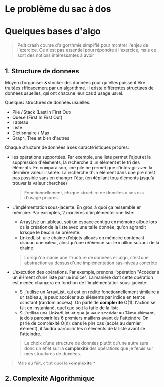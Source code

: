 # Le problème du sac à dos


# Quelques bases d'algo

> Petit crash course d'algorithmie simplifié pour montrer l'enjeu de l'exercice. Ce n'est pas essentiel pour répondre à l'exercice, mais ce sont des notions intéressantes à avoir.

## 1. Structure de données

Moyen d'organiser & stocker des données pour qu'elles puissent être traitées efficacement par un algorithme. Il existe différentes structures de données usuelles, qui ont chacune leur cas d'usage usuel.


Quelques structures de données usuelles:

* Pile / Stack (Last In First Out)
* Queue (First In First Out)
* Tableau
* Liste
* Dictionnaire / Map
* Graph, Tree et bien d'autres


Chaque structure de données a ses caractéristiques propres:
* les opérations supportées. Par exemple, une liste permet l'ajout et la suppression d'éléments, la recherche d'un élément et le tri des éléments. En comparaison, une pile ne permet que d'interagir avec la dernière valeur insérée. La recherche d'un élément dans une pile n'est pas possible sans en changer l'état (en dépilant tous éléments jusqu'à trouver la valeur cherchée)
    > Fonctionnellement, chaque structure de données a ses cas d'usage propres.
* L'implémentation sous-jacente. En gros, à quoi ça ressemble en mémoire. Par exemples, 2 manières d'implémenter une liste:
    * ArrayList: un tableau, soit un espace contigu en mémoire alloué lors de la création de la liste avec une taille donnée, qu'on agrandit lorsque le besoin se présente.
    * LinkedList: une chaîne d'objets alloués en mémoire contenant chacun une valeur, ainsi qu'une référence sur le maillon suivant de la chaîne

    > Lorsqu'on manie une structure de données en algo, c'est une abstraction au dessus d'une implémentation bas-niveau concrète
* L'exécution des opérations. Par exemple, prenons l'opération "Accéder à un élément d'une liste par un indice". La manière dont cette opération est menée changera en fonction de l'implémentation sous-jacente: 
    * Si j'utilise un ArrayList, qui est en réalité fonctionnellement similaire à un tableau, je peux accéder aux éléments par indice en temps constant (random access). On parle de **complexité** O(1): l'action se fait en instantané, quel que soit la taille de la liste.
    * Si j'utilise une LinkedList, et que je veux accéder au 7ème élément, je dois parcourir les 6 premiers maillons avant de l'atteindre. On parle de complexité O(n): dans le pire cas (accès au dernier élément), il faudra parcourir les n éléments de la liste avant de l'atteindre.
    
    
    > Le choix d'une structure de données plutôt qu'une autre aura donc un effet sur la **complexité** des opérations que je ferais sur mes structures de données.


> Mais au fait, c'est quoi la **complexité** ?


## 2. Complexité Algorithmique